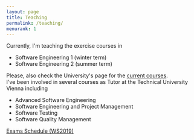 ```yaml
---
layout: page
title: Teaching
permalink: /teaching/
menurank: 1
---
```


<div>
Currently, I'm teaching the exercise courses in 
<ul>
<li>Software Engineering 1 (winter term)</li>
<li>Software Engineering 2 (summer term)</li>
</ul> 
Please, also check the University's page for the <a href="https://campus.aau.at/studien/lvliste.jsp?atoken=914095040" target="_blank">current courses</a>.
</div>
<div>I've been involved in several courses as Tutor at the Technical University Vienna including 
<ul>
  <li>Advanced Software Engineering</li>
  <li>Software Engineering and Project Management</li>
  <li>Software Testing</li>
  <li>Software Quality Management</li>
</ul>

<div><a href="{{ site.url }}/teachingdata/PruefungsorgWS19.pdf">Exams Schedule (WS2019)</a></div>